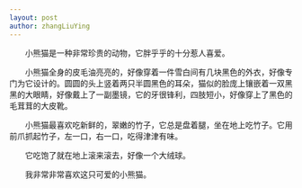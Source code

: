 ```yaml
---
layout: post
author: zhangLiuYing
---
```

　　小熊猫是一种非常珍贵的动物，它胖乎乎的十分惹人喜爱。

　　小熊猫全身的皮毛油亮亮的，好像穿着一件雪白间有几块黑色的外衣，好像专门为它设计的。圆圆的头上竖着两只半圆黑色的耳朵，猫似的脸庞上镶嵌着一双黑黑的大眼睛，好像戴上了一副墨镜，它的牙很锋利，四肢短小，好像穿上了黑色的毛茸茸的大皮靴。

　　小熊猫最喜欢吃新鲜的，翠嫩的竹子，它总是盘着腿，坐在地上吃竹子。它用前爪抓起竹子，左一口，右一口，吃得津津有味。

　　它吃饱了就在地上滚来滚去，好像一个大绒球。

　　我非常非常喜欢这只可爱的小熊猫。